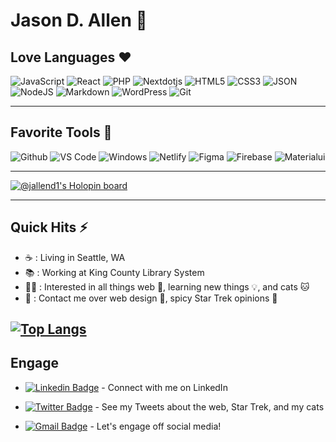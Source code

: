 # Jason D. Allen 👋

## Love Languages ❤️

![JavaScript](https://img.shields.io/badge/-JavaScript-000000?style=for-the-badge&logo=javascript)
![React](http://img.shields.io/badge/-React-000000?style=for-the-badge&logo=React)
![PHP](https://img.shields.io/badge/-PHP-000000?style=for-the-badge&logo=php)
![Nextdotjs](http://img.shields.io/badge/-Next.js-000000?style=for-the-badge&logo=Nextdotjs)
![HTML5](https://img.shields.io/badge/-HTML5-000000?style=for-the-badge&logo=HTML5)
![CSS3](https://img.shields.io/badge/-CSS3-000000?style=for-the-badge&logo=CSS3)
![JSON](http://img.shields.io/badge/-Json-000000?style=for-the-badge&logo=Json)
![NodeJS](http://img.shields.io/badge/-NodeJS-000000?style=for-the-badge&logo=Nodedotjs)
![Markdown](http://img.shields.io/badge/-Markdown-000000?style=for-the-badge&logo=Markdown)
![WordPress](https://img.shields.io/badge/-WordPress-000000?style=for-the-badge&logo=WordPress)
![Git](http://img.shields.io/badge/-Git-000000?style=for-the-badge&logo=Git)

---
## Favorite Tools 🧰

![Github](http://img.shields.io/badge/-Github-000000?style=for-the-badge&logo=Github&logoColor=green)
![VS Code](http://img.shields.io/badge/-VS%20Code-000000?style=for-the-badge&logo=Visual-studio-code&logoColor=blue)
![Windows](https://img.shields.io/badge/-Windows-000000?style=for-the-badge&logo=windows)
![Netlify](http://img.shields.io/badge/-Netlify-000000?style=for-the-badge&logo=Netlify)
![Figma](http://img.shields.io/badge/-Figma-000000?style=for-the-badge&logo=Figma)
![Firebase](http://img.shields.io/badge/-Firebase-000000?style=for-the-badge&logo=Firebase)
![Materialui](http://img.shields.io/badge/-Materialui-000000?style=for-the-badge&logo=Materialui)

---
[![@jallend1's Holopin board](https://holopin.me/jallend1)](https://holopin.io/@jallend1)

---
## Quick Hits ⚡

- ☕ : Living in Seattle, WA
- 📚 : Working at King County Library System
- 🕵️‍♂️ : Interested in all things web 🔗, learning new things 💡, and cats 🐱
- 💬 : Contact me over web design 🎨, spicy Star Trek opinions 🖖

[![Top Langs](https://github-readme-stats.vercel.app/api/top-langs/?username=jallend1&exclude_repo=github-readme-stats,anuraghazra.github.io)](https://github.com/anuraghazra/github-readme-stats)
---
## Engage

- [![Linkedin Badge](https://img.shields.io/badge/-Jason_D._Allen-blue?style=flat-square&logo=Linkedin&logoColor=white&link=https://www.linkedin.com/in/ishagupta20//)](https://www.linkedin.com/in/jallend1/) - Connect with me on LinkedIn

- [![Twitter Badge](https://img.shields.io/badge/-Jason_Allen-1ca0f1?style=flat-square&logo=twitter&logoColor=white&link=https://twitter.com/cornerofjustice)](https://twitter.com/cornerofjustice) - See my Tweets about the web, Star Trek, and my cats

- [![Gmail Badge](https://img.shields.io/badge/jallend1@gmail.com-c14438?style=flat-square&logo=Gmail&logoColor=white&link=mailto:jallend1@gmail.com)](mailto:jallend1@gmail.com) - Let's engage off social media!

<!--
**jallend1/jallend1** is a ✨ _special_ ✨ repository because its `README.md` (this file) appears on your GitHub profile.

Here are some ideas to get you started:

- 🔭 I’m currently working on ...
- 🌱 I’m currently learning ...
- 👯 I’m looking to collaborate on ...
- 🤔 I’m looking for help with ...
- 💬 Ask me about ...
- 📫 How to reach me: ...
- 😄 Pronouns: ...
- ⚡ Fun fact: ...
-->
